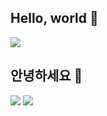 ## Hello, world 👋

<a href="https://www.linkedin.com/in/sungminteddypark/"><img src="https://img.shields.io/badge/linkedin-%230077B5.svg?style=for-the-badge&logo=linkedin&logoColor=white"/></a> 

## 안녕하세요 👋

<a href="https://breakboyted.notion.site/3318bfd5221541ae84b2470d6bc158d5"><img src="https://img.shields.io/badge/이력서-000000?style=for-the-badge&logo=Notion&logoColor=white"/></a> <a href="https://velog.io/@teddy5518"><img src="https://img.shields.io/badge/Velog-3DDC84?style=for-the-badge&logo=Blogger&logoColor=white"/></a>
